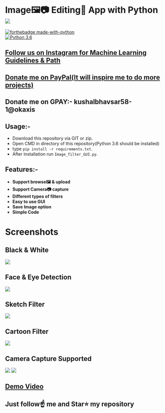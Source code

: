 # Image🖼️📷 Editing🎨 App with Python [![](https://img.shields.io/github/license/sourcerer-io/hall-of-fame.svg)](https://github.com/Spidy20/Image_Filters_GUI/blob/master/LICENSE)


[![forthebadge made-with-python](http://ForTheBadge.com/images/badges/made-with-python.svg)](https://www.python.org/)                 
[![Python 3.6](https://img.shields.io/badge/python-3.6-blue.svg)](https://www.python.org/downloads/release/python-360/)   

## [Follow us on Instagram for Machine Learning Guidelines & Path](https://www.instagram.com/machine_learning_hub.ai/)
## [Donate me on PayPal(It will inspire me to do more projects)](https://www.paypal.me/spidy1820)
## Donate me on GPAY:- kushalbhavsar58-1@okaxis

## Usage:-
- Download this repository via GIT or zip.
- Open CMD in directory of this repository(Python 3.6 should be installed)
- type `pip install -r requirements.txt`.
- After installation run `Image_filter_GUI.py`.

## Features:- 
- **Support browse🖼️ & upload**
- **Support Camera📷 capture**
- **Different types of filters**
- **Easy to use GUI**
- **Save Image option**
- **Simple Code**

# Screenshots

## **Black & White**
<img src="https://github.com/Spidy20/Image_Filters_GUI/blob/master/1.png">

## Face & Eye Detection

<img src="https://github.com/Spidy20/Image_Filters_GUI/blob/master/2.png">

## Sketch Filter

<img src="https://github.com/Spidy20/Image_Filters_GUI/blob/master/3.png">

## Cartoon Filter

<img src="https://github.com/Spidy20/Image_Filters_GUI/blob/master/4.png">

## Camera Capture Supported

<img src="https://github.com/Spidy20/Image_Filters_GUI/blob/master/5.png">
<img src="https://github.com/Spidy20/Image_Filters_GUI/blob/master/6.png">


## [Demo Video](https://youtu.be/P8WMdUIEwTw)

## Just follow☝️ me and Star⭐ my repository 
